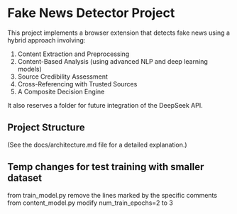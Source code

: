 # Fake News Detector Project

This project implements a browser extension that detects fake news using a hybrid approach involving:
1. Content Extraction and Preprocessing
2. Content-Based Analysis (using advanced NLP and deep learning models)
3. Source Credibility Assessment
4. Cross-Referencing with Trusted Sources
5. A Composite Decision Engine

It also reserves a folder for future integration of the DeepSeek API.

## Project Structure
(See the docs/architecture.md file for a detailed explanation.)

## Temp changes for test training with smaller dataset

from train_model.py remove the lines marked by the specific comments
from content_model.py modify  num_train_epochs=2 to 3
